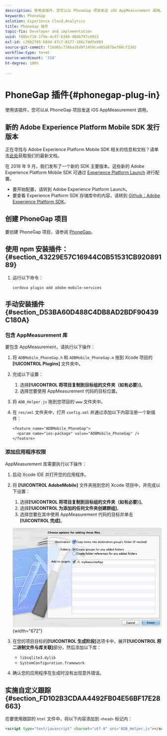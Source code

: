 ```yaml
---
description: 使用该插件，您可以从 PhoneGap 项目发送 iOS AppMeasurement 调用。
keywords: PhoneGap
solution: Experience Cloud,Analytics
title: PhoneGap 插件
topic-fix: Developer and implementation
uuid: f88bcf10-1f9e-4c97-b348-40db797c9923
exl-id: c20b2f85-b8d4-47c7-8177-106c7ddfe083
source-git-commit: f18d65c738ba16d9f1459ca485d87be708cf23d2
workflow-type: tm+mt
source-wordcount: '314'
ht-degree: 100%

---
```


# PhoneGap 插件{#phonegap-plug-in}

使用该插件，您可以从 PhoneGap 项目发送 iOS AppMeasurement 调用。

## 新的 Adobe Experience Platform Mobile SDK 发行版本

正在寻找与 Adobe Experience Platform Mobile SDK 相关的信息和文档？请单击[此处](https://aep-sdks.gitbook.io/docs/)获取我们的最新文档。

在 2018 年 9 月，我们发布了一个新的 SDK 主要版本。这些新的 Adobe Experience Platform Mobile SDK 可通过 [Experience Platform Launch](https://www.adobe.com/cn/experience-platform/launch.html) 进行配置。

* 要开始配置，请转到 Adobe Experience Platform Launch。
* 要查看 Experience Platform SDK 存储库中的内容，请转到 [Github：Adobe Experience Platform SDK](https://github.com/Adobe-Marketing-Cloud/acp-sdks)。


## 创建 PhoneGap 项目

要创建 PhoneGap 项目，请参阅 [PhoneGap](https://helpx.adobe.com/cn/experience-manager/6-4/mobile/using/phonegap.html)。

## 使用 npm 安装插件： {#section_43229E57C16944C0B51531CB92089189}

1. 运行以下命令：

   ```
   cordova plugin add adobe-mobile-services
   ```

## 手动安装插件 {#section_D53BA60D488C4DB8AD2BDF90439C180A}

### 包含 AppMeasurement 库

要包含 AppMeasurement，请执行以下操作：

1. 将 `ADBMobile_PhoneGap.h` 和 `ADBMobile_PhoneGap.m` 拖到 Xcode 项目的 **[!UICONTROL Plugins]** 文件夹中。
1. 完成以下设置：

   1. 选择&#x200B;**[!UICONTROL 将项目复制到目标组的文件夹（如有必要）]**。
   1. 选择您要使用 AppMeasurement 代码的目标位置。

1. 将 `ADB_Helper.js` 拖到您项目的 `www` 文件夹中。
1. 在 `res/xml` 文件夹中，打开 `config.xml` 并通过添加以下内容注册一个新插件：

   ```
   <feature name="ADBMobile_PhoneGap"> 
     <param name="ios-package" value="ADBMobile_PhoneGap" /> 
   </feature>
   ```

### 添加应用程序权限

AppMeasurement 库需要执行以下操作：

1. 启动 Xcode IDE 并打开您的应用程序。
1. 将 **[!UICONTROL AdobeMobile]** 文件夹拖到您的 Xcode 项目中，并完成以下设置：

   1. 选择&#x200B;**[!UICONTROL 将项目复制到目标组的文件夹（如有必要）]**。
   1. 选择&#x200B;**[!UICONTROL 为添加的任何文件夹创建群组]**。
   1. 选择您要在其中使用 AppMeasurement 代码的目标并单击&#x200B;**[!UICONTROL 完成]**。

   ![](assets/xcode-settings.png){width=&quot;672&quot;}

1. 在您的项目目标的&#x200B;**[!UICONTROL 生成阶段]**&#x200B;选项卡中，展开&#x200B;**[!UICONTROL 将二进制文件与库关联]**&#x200B;部分，然后添加以下库：

   * `libsqlite3.dylib`
   * `SystemConfiguration.framework`

1. 确认您的应用程序在生成时没有出现意外错误。

## 实施自定义跟踪 {#section_FD102B3CDAA4492FB04E56BF17E28663}

在要使用跟踪的 `html` 文件中，将以下内容添加到 `<head>` 标记内：

```html
<script type="text/javascript" charset="utf-8" src="ADB_Helper.js"></script>
```
